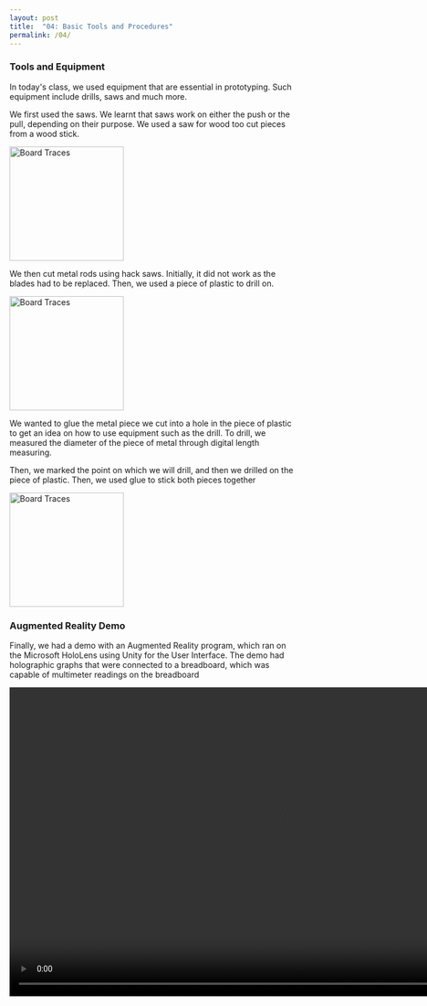 ```yaml
---
layout: post
title:  "04: Basic Tools and Procedures"
permalink: /04/
---
```


### Tools and Equipment

In today's class, we used equipment that are essential in prototyping. Such equipment include drills, saws and much more.

We first used the saws. We learnt that saws work on either the push or the pull, depending on their purpose. We used a saw for wood too cut pieces from a wood stick.


<img src="a.jpg" alt="Board Traces" style="height: 200px; max-width: 48%">


We then cut metal rods using hack saws. Initially, it did not work as the blades had to be replaced. Then, we used a piece of plastic to drill on.


<img src="b.jpg" alt="Board Traces" style="height: 200px; max-width: 48%">


We wanted to glue the metal piece we cut into a hole in the piece of plastic to get an idea on how to use equipment such as the drill. To drill, we measured the diameter of the piece of metal through digital length measuring.
 
Then, we marked the point on which we will drill, and then we drilled on the piece of plastic. Then, we used glue to stick both pieces together


<img src="c.jpg" alt="Board Traces" style="height: 200px; max-width: 48%">


### Augmented Reality Demo

Finally, we had a demo with an Augmented Reality program, which ran on the Microsoft HoloLens using Unity for the User Interface. The demo had holographic graphs that were connected to a breadboard, which was capable of multimeter readings on the breadboard

<video width="955" height="541" controls>
	<source src="d.mp4" type="video/mp4">
</video>
